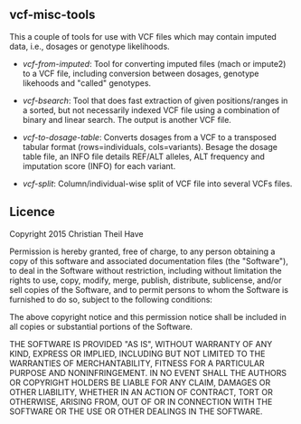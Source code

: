 ## vcf-misc-tools

This a couple of tools for use with VCF files which may
contain imputed data, i.e., dosages or genotype likelihoods.

* _vcf-from-imputed_: Tool for converting imputed files (mach or impute2) to a VCF file, including conversion between dosages, genotype likehoods and "called" genotypes. 

* _vcf-bsearch_: Tool that does fast extraction of given positions/ranges in a sorted, but not necessarily indexed VCF file using a combination of binary and linear search. The output is another VCF file.

* _vcf-to-dosage-table_: Converts dosages from a VCF to a transposed tabular format (rows=individuals, cols=variants). Besage the dosage table file, an INFO file details REF/ALT alleles, ALT frequency and imputation score (INFO) for each variant.

* _vcf-split_: Column/individual-wise split of VCF file into several VCFs files. 

## Licence
Copyright 2015 Christian Theil Have

Permission is hereby granted, free of charge, to any person obtaining a copy
of this software and associated documentation files (the "Software"), to deal
in the Software without restriction, including without limitation the rights
to use, copy, modify, merge, publish, distribute, sublicense, and/or sell
copies of the Software, and to permit persons to whom the Software is
furnished to do so, subject to the following conditions:

The above copyright notice and this permission notice shall be included in
all copies or substantial portions of the Software.

THE SOFTWARE IS PROVIDED "AS IS", WITHOUT WARRANTY OF ANY KIND, EXPRESS OR IMPLIED, 
INCLUDING BUT NOT LIMITED TO THE WARRANTIES OF MERCHANTABILITY, FITNESS FOR A 
PARTICULAR PURPOSE AND NONINFRINGEMENT. IN NO EVENT SHALL THE AUTHORS OR COPYRIGHT 
HOLDERS BE LIABLE FOR ANY CLAIM, DAMAGES OR OTHER LIABILITY, WHETHER IN AN ACTION OF 
CONTRACT, TORT OR OTHERWISE, ARISING FROM, OUT OF OR IN CONNECTION WITH THE SOFTWARE 
OR THE USE OR OTHER DEALINGS IN THE SOFTWARE.

